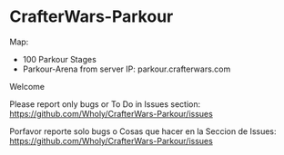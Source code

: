 # CrafterWars-Parkour
Map: 
- 100 Parkour Stages
- Parkour-Arena
  from server IP: parkour.crafterwars.com


Welcome 

Please report only bugs or To Do in Issues section: 
  https://github.com/Wholy/CrafterWars-Parkour/issues

Porfavor reporte solo bugs o Cosas que hacer en la Seccion de Issues: 
  https://github.com/Wholy/CrafterWars-Parkour/issues
